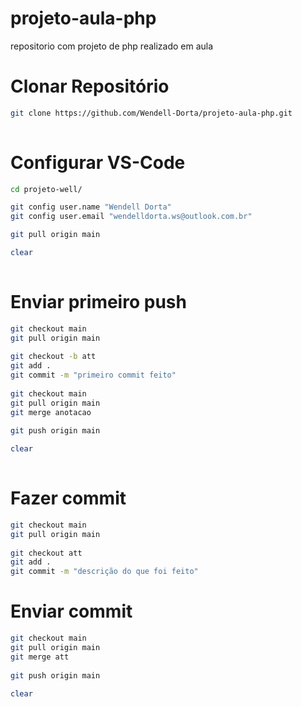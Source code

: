 # projeto-aula-php
repositorio com projeto de php realizado em aula

# Clonar Repositório

```bash
git clone https://github.com/Wendell-Dorta/projeto-aula-php.git
 
```

# Configurar VS-Code

```bash
cd projeto-well/

git config user.name "Wendell Dorta"
git config user.email "wendelldorta.ws@outlook.com.br"

git pull origin main

clear
 
```

# Enviar primeiro push

```bash
git checkout main
git pull origin main
 
git checkout -b att
git add .
git commit -m "primeiro commit feito"
 
git checkout main
git pull origin main
git merge anotacao
 
git push origin main

clear
 
```

# Fazer commit

```bash
git checkout main
git pull origin main
 
git checkout att
git add .
git commit -m "descrição do que foi feito"
```

# Enviar commit

```bash
git checkout main
git pull origin main
git merge att
 
git push origin main

clear
 
```
